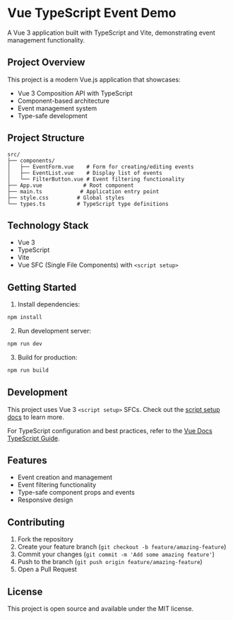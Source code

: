 # Vue TypeScript Event Demo

A Vue 3 application built with TypeScript and Vite, demonstrating event management functionality.

## Project Overview

This project is a modern Vue.js application that showcases:
- Vue 3 Composition API with TypeScript
- Component-based architecture
- Event management system
- Type-safe development

## Project Structure

```
src/
├── components/
│   ├── EventForm.vue    # Form for creating/editing events
│   ├── EventList.vue    # Display list of events
│   └── FilterButton.vue # Event filtering functionality
├── App.vue             # Root component
├── main.ts            # Application entry point
├── style.css         # Global styles
└── types.ts          # TypeScript type definitions
```

## Technology Stack

- Vue 3
- TypeScript
- Vite
- Vue SFC (Single File Components) with `<script setup>`

## Getting Started

1. Install dependencies:
```bash
npm install
```

2. Run development server:
```bash
npm run dev
```

3. Build for production:
```bash
npm run build
```

## Development

This project uses Vue 3 `<script setup>` SFCs. Check out the [script setup docs](https://v3.vuejs.org/api/sfc-script-setup.html#sfc-script-setup) to learn more.

For TypeScript configuration and best practices, refer to the [Vue Docs TypeScript Guide](https://vuejs.org/guide/typescript/overview.html#project-setup).

## Features

- Event creation and management
- Event filtering functionality
- Type-safe component props and events
- Responsive design

## Contributing

1. Fork the repository
2. Create your feature branch (`git checkout -b feature/amazing-feature`)
3. Commit your changes (`git commit -m 'Add some amazing feature'`)
4. Push to the branch (`git push origin feature/amazing-feature`)
5. Open a Pull Request

## License

This project is open source and available under the MIT license.
